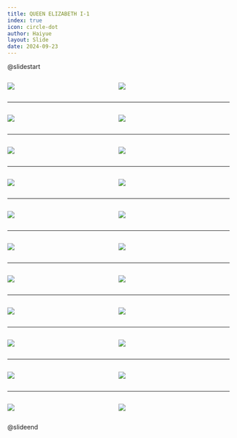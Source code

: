 ```yaml
---
title: QUEEN ELIZABETH I-1
index: true
icon: circle-dot
author: Haiyue
layout: Slide
date: 2024-09-23
---
```

 
@slidestart

<div style="display:flex">
<div style="flex:1">

![](/reading/english/Level-Z/QUEEN%20ELIZABETH%20I-1/001.webp)
</div>
<div style="flex:1">

![](/reading/english/Level-Z/QUEEN%20ELIZABETH%20I-1/002.webp)
</div>
</div>

---

<div style="display:flex">
<div style="flex:1">

![](/reading/english/Level-Z/QUEEN%20ELIZABETH%20I-1/003.webp)
</div>
<div style="flex:1">

![](/reading/english/Level-Z/QUEEN%20ELIZABETH%20I-1/004.webp)
</div>
</div>

---

<div style="display:flex">
<div style="flex:1">

![](/reading/english/Level-Z/QUEEN%20ELIZABETH%20I-1/005.webp)
</div>
<div style="flex:1">

![](/reading/english/Level-Z/QUEEN%20ELIZABETH%20I-1/006.webp)
</div>
</div>

---

<div style="display:flex">
<div style="flex:1">

![](/reading/english/Level-Z/QUEEN%20ELIZABETH%20I-1/007.webp)
</div>
<div style="flex:1">

![](/reading/english/Level-Z/QUEEN%20ELIZABETH%20I-1/008.webp)
</div>
</div>

---

<div style="display:flex">
<div style="flex:1">

![](/reading/english/Level-Z/QUEEN%20ELIZABETH%20I-1/009.webp)
</div>
<div style="flex:1">

![](/reading/english/Level-Z/QUEEN%20ELIZABETH%20I-1/010.webp)
</div>
</div>

---

<div style="display:flex">
<div style="flex:1">

![](/reading/english/Level-Z/QUEEN%20ELIZABETH%20I-1/011.webp)
</div>
<div style="flex:1">

![](/reading/english/Level-Z/QUEEN%20ELIZABETH%20I-1/012.webp)
</div>
</div>

---

<div style="display:flex">
<div style="flex:1">

![](/reading/english/Level-Z/QUEEN%20ELIZABETH%20I-1/013.webp)
</div>
<div style="flex:1">

![](/reading/english/Level-Z/QUEEN%20ELIZABETH%20I-1/014.webp)
</div>
</div>

---

<div style="display:flex">
<div style="flex:1">

![](/reading/english/Level-Z/QUEEN%20ELIZABETH%20I-1/015.webp)
</div>
<div style="flex:1">

![](/reading/english/Level-Z/QUEEN%20ELIZABETH%20I-1/016.webp)
</div>
</div>

---

<div style="display:flex">
<div style="flex:1">

![](/reading/english/Level-Z/QUEEN%20ELIZABETH%20I-1/017.webp)
</div>
<div style="flex:1">

![](/reading/english/Level-Z/QUEEN%20ELIZABETH%20I-1/018.webp)
</div>
</div>

---

<div style="display:flex">
<div style="flex:1">

![](/reading/english/Level-Z/QUEEN%20ELIZABETH%20I-1/019.webp)
</div>
<div style="flex:1">

![](/reading/english/Level-Z/QUEEN%20ELIZABETH%20I-1/020.webp)
</div>
</div>

---

<div style="display:flex">
<div style="flex:1">

![](/reading/english/Level-Z/QUEEN%20ELIZABETH%20I-1/021.webp)
</div>
<div style="flex:1">

![](/reading/english/Level-Z/QUEEN%20ELIZABETH%20I-1/022.webp)
</div>
</div>

@slideend